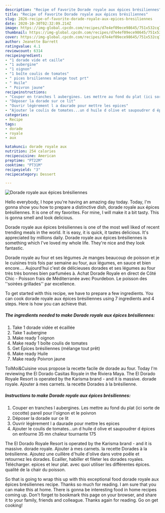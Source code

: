 ```yaml
---
description: "Recipe of Favorite Dorade royale aux épices brésiliennes"
title: "Recipe of Favorite Dorade royale aux épices brésiliennes"
slug: 2826-recipe-of-favorite-dorade-royale-aux-epices-bresiliennes
date: 2020-10-30T02:32:09.214Z
image: https://img-global.cpcdn.com/recipes/d7e4ef09ece98645/751x532cq70/dorade-royale-aux-epices-bresiliennes-photo-principale-de-la-recette.jpg
thumbnail: https://img-global.cpcdn.com/recipes/d7e4ef09ece98645/751x532cq70/dorade-royale-aux-epices-bresiliennes-photo-principale-de-la-recette.jpg
cover: https://img-global.cpcdn.com/recipes/d7e4ef09ece98645/751x532cq70/dorade-royale-aux-epices-bresiliennes-photo-principale-de-la-recette.jpg
author: Jeanette Barrett
ratingvalue: 4.1
reviewcount: 6314
recipeingredient:
- "1 dorade vide et caille"
- "1 aubergine"
- "1 oignon"
- "1 boîte coulis de tomates"
- " pices brsiliennes mlange tout prt"
- " Huile"
- " Poivron jaune"
recipeinstructions:
- "Couper en tranches l aubergines. Les mettre au fond du plat (ici sorte de cocotte) pareil pour l&#39;oignon et le poivron"
- "Déposer la dorade sur ce lit"
- "Ouvrir légèrement l a daurade pour mettre les epices"
- "Ajouter le coulis de tomates...un d huile d olive et saupoudrer d épices on enfourne 35 mn chaleur tournante 175"
categories:
- Recipe
tags:
- dorade
- royale
- aux

katakunci: dorade royale aux 
nutrition: 254 calories
recipecuisine: American
preptime: "PT22M"
cooktime: "PT31M"
recipeyield: "3"
recipecategory: Dessert

---
```



![Dorade royale aux épices brésiliennes](https://img-global.cpcdn.com/recipes/d7e4ef09ece98645/751x532cq70/dorade-royale-aux-epices-bresiliennes-photo-principale-de-la-recette.jpg)

Hello everybody, I hope you're having an amazing day today. Today, I'm gonna show you how to prepare a distinctive dish, dorade royale aux épices brésiliennes. It is one of my favorites. For mine, I will make it a bit tasty. This is gonna smell and look delicious.

Dorade royale aux épices brésiliennes is one of the most well liked of recent trending meals in the world. It is easy, it is quick, it tastes delicious. It's appreciated by millions daily. Dorade royale aux épices brésiliennes is something which I've loved my whole life. They're nice and they look fantastic.

Dorade royale au four et ses légumes Je manges beaucoup de poisson et je le cuisines trois fois par semaine au four, aux légumes, en sauce et bien encore…. Aujourd&#39;hui c&#39;est de délicieuses dorades et ses légumes au four très très bonnes bien parfumées à. Achat Dorade Royale en direct de Côté Chic - Poisson frais de Méditerranée avec Pourdebon. Le poisson des &#39;&#39;soirées grillades&#39;&#39; par excellence.


To get started with this recipe, we have to prepare a few ingredients. You can cook dorade royale aux épices brésiliennes using 7 ingredients and 4 steps. Here is how you can achieve that.

<!--inarticleads1-->

##### The ingredients needed to make Dorade royale aux épices brésiliennes:

1. Take 1 dorade vidée et écaillée
1. Take 1 aubergine
1. Make ready 1 oignon
1. Make ready 1 boîte coulis de tomates
1. Get  Épices brésiliennes (mélange tout prêt)
1. Make ready  Huile
1. Make ready  Poivron jaune


ToiMoi&amp;Cuisine vous propose la recette facile de dorade au four. Today I&#39;m reviewing the El Dorado Casitas Royale in the Riviera Maya. The El Dorado Royale Resort is operated by the Karisma brand - and it is massive. dorade royale. Ajouter à mes carnets. la recette Dorades à la brésilienne. 

<!--inarticleads2-->

##### Instructions to make Dorade royale aux épices brésiliennes:

1. Couper en tranches l aubergines. Les mettre au fond du plat (ici sorte de cocotte) pareil pour l&#39;oignon et le poivron
1. Déposer la dorade sur ce lit
1. Ouvrir légèrement l a daurade pour mettre les epices
1. Ajouter le coulis de tomates...un d huile d olive et saupoudrer d épices on enfourne 35 mn chaleur tournante 175


The El Dorado Royale Resort is operated by the Karisma brand - and it is massive. dorade royale. Ajouter à mes carnets. la recette Dorades à la brésilienne. Ajoutez une cuillère d&#39;huile d&#39;olive dans votre poêle et retournez les dorades. Ecailler, habiller et fileter les dorades royales. Télécharger. epices et leur plat. avec quoi utiliser les différentes épices. qualité de la chair du poisson. 

So that is going to wrap this up with this exceptional food dorade royale aux épices brésiliennes recipe. Thanks so much for reading. I am sure that you can make this at home. There is gonna be interesting food in home recipes coming up. Don't forget to bookmark this page on your browser, and share it to your family, friends and colleague. Thanks again for reading. Go on get cooking!
